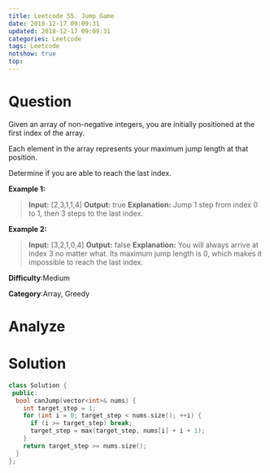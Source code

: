 ```yaml
---
title: Leetcode 55. Jump Game
date: 2018-12-17 09:09:31
updated: 2018-12-17 09:09:31
categories: Leetcode
tags: Leetcode
notshow: true
top:
---
```


# Question


Given an array of non-negative integers, you are initially positioned at the first index of the array.

Each element in the array represents your maximum jump length at that position.

Determine if you are able to reach the last index.

**Example 1:**

> **Input:** [2,3,1,1,4]
> **Output:** true
> **Explanation:** Jump 1 step from index 0 to 1, then 3 steps to the last index.

**Example 2:**

> **Input:** [3,2,1,0,4]
> **Output:** false
> **Explanation:** You will always arrive at index 3 no matter what. Its maximum jump length is 0, which makes it impossible to reach the last index.

**Difficulty**:Medium

**Category**:Array, Greedy

<!-- more -->

# Analyze

# Solution

```cpp
class Solution {
 public:
  bool canJump(vector<int>& nums) {
    int target_step = 1;
    for (int i = 0; target_step < nums.size(); ++i) {
      if (i >= target_step) break;
      target_step = max(target_step, nums[i] + i + 1);
    }
    return target_step >= nums.size();
  }
};
```